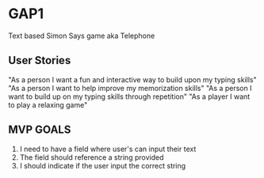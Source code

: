 # GAP1
Text based Simon Says game aka Telephone
## User Stories
"As a person I want a fun and interactive way to build upon my typing skills"
"As a person I want to help improve my memorization skills"
"As a person I want to build up on my typing skills through repetition"
"As a player I want to play a relaxing game"
## MVP GOALS
1. I need to have a field where user's can input their text
2. The field should reference a string provided
3. I should indicate if the user input the correct string

